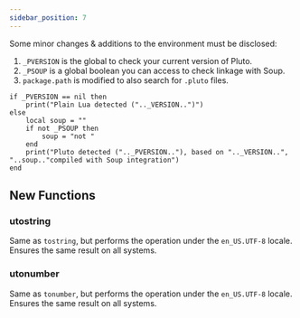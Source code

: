 ```yaml
---
sidebar_position: 7
---
```

Some minor changes & additions to the environment must be disclosed:
1. `_PVERSION` is the global to check your current version of Pluto.
2. `_PSOUP` is a global boolean you can access to check linkage with Soup.
3. `package.path` is modified to also search for `.pluto` files.
```pluto
if _PVERSION == nil then
    print("Plain Lua detected (".._VERSION..")")
else
    local soup = ""
    if not _PSOUP then
        soup = "not "
    end
    print("Pluto detected (".._PVERSION.."), based on ".._VERSION..", "..soup.."compiled with Soup integration")
end
```
## New Functions
### utostring
Same as `tostring`, but performs the operation under the `en_US.UTF-8` locale. Ensures the same result on all systems.
### utonumber
Same as `tonumber`, but performs the operation under the `en_US.UTF-8` locale. Ensures the same result on all systems.